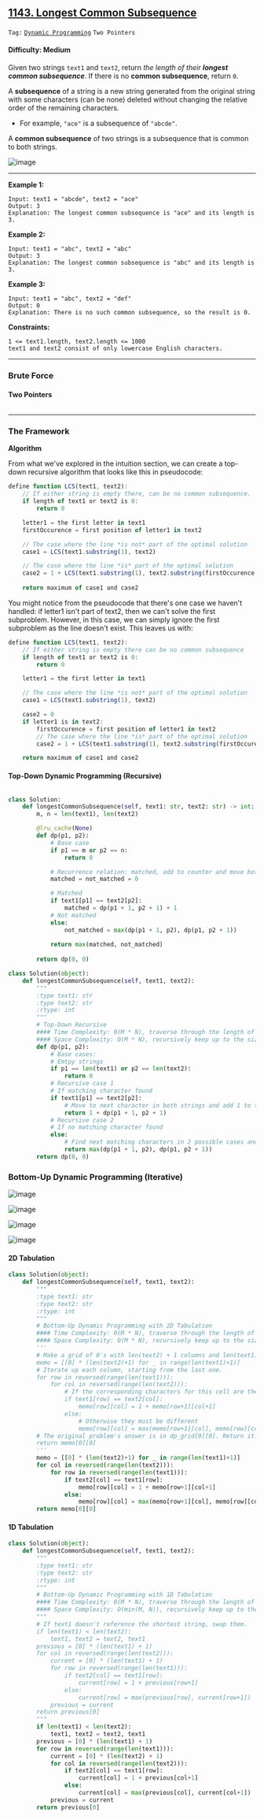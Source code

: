 ## [1143. Longest Common Subsequence](https://leetcode.com/problems/longest-common-subsequence)

```Tag:``` [```Dynamic Programming```](https://github.com/quananhle/Python/blob/main/Software%20Engineering%20Practicing/Concepts/Dynamic%20Programming/README.md) ```Two Pointers```

#### Difficulty: Medium

Given two strings ```text1``` and ```text2```, return _the length of their __longest common subsequence___. If there is no __common subsequence__, return ```0```.

A __subsequence__ of a string is a new string generated from the original string with some characters (can be none) deleted without changing the relative order of the remaining characters.

- For example, ```"ace"``` is a subsequence of ```"abcde"```.

A __common subsequence__ of two strings is a subsequence that is common to both strings.

![image](https://user-images.githubusercontent.com/35042430/208002321-3291acc0-dfa9-4f85-9298-bf4432120093.png)

---

__Example 1:__

```
Input: text1 = "abcde", text2 = "ace" 
Output: 3  
Explanation: The longest common subsequence is "ace" and its length is 3.
```

__Example 2:__

```
Input: text1 = "abc", text2 = "abc"
Output: 3
Explanation: The longest common subsequence is "abc" and its length is 3.
```

__Example 3:__

```
Input: text1 = "abc", text2 = "def"
Output: 0
Explanation: There is no such common subsequence, so the result is 0.
```

__Constraints:__

```
1 <= text1.length, text2.length <= 1000
text1 and text2 consist of only lowercase English characters.
```

---

### Brute Force

#### Two Pointers

```Python

```

---

### The Framework

__Algorithm__

From what we've explored in the intuition section, we can create a top-down recursive algorithm that looks like this in pseudocode:

```JavaScript
define function LCS(text1, text2):
    // If either string is empty there, can be no common subsequence.
    if length of text1 or text2 is 0:
        return 0

    letter1 = the first letter in text1
    firstOccurence = first position of letter1 in text2

    // The case where the line *is not* part of the optimal solution
    case1 = LCS(text1.substring(1), text2)

    // The case where the line *is* part of the optimal solution
    case2 = 1 + LCS(text1.substring(1), text2.substring(firstOccurence + 1))
   
    return maximum of case1 and case2
```

You might notice from the pseudocode that there's one case we haven't handled: if letter1 isn't part of text2, then we can't solve the first subproblem. However, in this case, we can simply ignore the first subproblem as the line doesn't exist. This leaves us with:

```JavaScript
define function LCS(text1, text2):
    // If either string is empty there can be no common subsequence
    if length of text1 or text2 is 0:
        return 0

    letter1 = the first letter in text1

    // The case where the line *is not* part of the optimal solution
    case1 = LCS(text1.substring(1), text2)

    case2 = 0
    if letter1 is in text2:
        firstOccurence = first position of letter1 in text2
        // The case where the line *is* part of the optimal solution
        case2 = 1 + LCS(text1.substring(1), text2.substring(firstOccurence + 1))

    return maximum of case1 and case2
```

#### Top-Down Dynamic Programming (Recursive)

```Python

```

```Python
class Solution:
    def longestCommonSubsequence(self, text1: str, text2: str) -> int:
        m, n = len(text1), len(text2)

        @lru_cache(None)
        def dp(p1, p2):
            # Base case
            if p1 == m or p2 == n:
                return 0

            # Recurrence relation: matched, add to counter and move both pointers on. Not matched, move either pointer on.
            matched = not_matched = 0

            # Matched
            if text1[p1] == text2[p2]:
                matched = dp(p1 + 1, p2 + 1) + 1
            # Not matched
            else:
                not_matched = max(dp(p1 + 1, p2), dp(p1, p2 + 1))
            
            return max(matched, not_matched)
        
        return dp(0, 0)
```

```Python
class Solution(object):
    def longestCommonSubsequence(self, text1, text2):
        """
        :type text1: str
        :type text2: str
        :rtype: int
        """
        # Top-Down Recursive
        #### Time Complexity: 0(M * N), traverse through the length of 2 input lists
        #### Space Complexity: O(M * N), recursively keep up to the size until base cases reached
        def dp(p1, p2):
            # Base cases:
            # Emtpy strings
            if p1 == len(text1) or p2 == len(text2):
                return 0
            # Recursive case 1
            # If matching character found
            if text1[p1] == text2[p2]:
                # Move to next character in both strings and add 1 to the count
                return 1 + dp(p1 + 1, p2 + 1)
            # Recursive case 2
            # If no matching character found
            else:
                # Find next matching characters in 2 possible cases and keep the maximum count
                return max(dp(p1 + 1, p2), dp(p1, p2 + 1))
        return dp(0, 0)
```

### Bottom-Up Dynamic Programming (Iterative)

![image](https://user-images.githubusercontent.com/35042430/208011171-794c5f80-5eb6-45ca-8965-6fdca7342480.png)

![image](https://user-images.githubusercontent.com/35042430/208011232-3b018ed9-1771-4254-b359-670dc95126cd.png)

![image](https://user-images.githubusercontent.com/35042430/208011263-0295a76d-c516-4a97-bbee-d5119743b3e1.png)

![image](https://user-images.githubusercontent.com/35042430/208011302-7d743aee-1b29-4bbb-af51-4b41225c2314.png)

#### 2D Tabulation

```Python
class Solution(object):
    def longestCommonSubsequence(self, text1, text2):
        """
        :type text1: str
        :type text2: str
        :rtype: int
        """
        # Bottom-Up Dynamic Programming with 2D Tabulation
        #### Time Complexity: 0(M * N), traverse through the length of 2 input lists
        #### Space Complexity: O(M * N), recursively keep up to the size until base cases reached
        '''
        # Make a grid of 0's with len(text2) + 1 columns and len(text1) + 1 rows.        
        memo = [[0] * (len(text2)+1) for _ in range(len(text1)+1)]
        # Iterate up each column, starting from the last one.
        for row in reversed(range(len(text1))):
            for col in reversed(range(len(text2))):
                # If the corresponding characters for this cell are the same
                if text1[row] == text2[col]:
                    memo[row][col] = 1 + memo[row+1][col+1]
                else:
                    # Otherwise they must be different
                    memo[row][col] = max(memo[row+1][col], memo[row][col+1])
        # The original problem's answer is in dp_grid[0][0]. Return it.
        return memo[0][0]
        '''
        memo = [[0] * (len(text2)+1) for _ in range(len(text1)+1)]
        for col in reversed(range(len(text2))):
            for row in reversed(range(len(text1))):
                if text2[col] == text1[row]:
                    memo[row][col] = 1 + memo[row+1][col+1]
                else:
                    memo[row][col] = max(memo[row+1][col], memo[row][col+1])
        return memo[0][0]
```

#### 1D Tabulation

```Python
class Solution(object):
    def longestCommonSubsequence(self, text1, text2):
        """
        :type text1: str
        :type text2: str
        :rtype: int
        """
        # Bottom-Up Dynamic Programming with 1D Tabulation
        #### Time Complexity: 0(M * N), traverse through the length of 2 input lists
        #### Space Complexity: O(min(M, N)), recursively keep up to the size of shorter string
        """
        # If text1 doesn't reference the shortest string, swap them.
        if len(text1) < len(text2):
            text1, text2 = text2, text1
        previous = [0] * (len(text1) + 1)
        for col in reversed(range(len(text2))):
            current = [0] * (len(text1) + 1)
            for row in reversed(range(len(text1))):
                if text2[col] == text1[row]:
                    current[row] = 1 + previous[row+1]
                else:
                    current[row] = max(previous[row], current[row+1])
            previous = current
        return previous[0]
        """
        if len(text1) < len(text2):
            text1, text2 = text2, text1
        previous = [0] * (len(text1) + 1)
        for row in reversed(range(len(text1))):
            current = [0] * (len(text2) + 1)
            for col in reversed(range(len(text2))):
                if text2[col] == text1[row]:
                    current[col] = 1 + previous[col+1]
                else:
                    current[col] = max(previous[col], current[col+1])
            previous = current
        return previous[0]   
```
